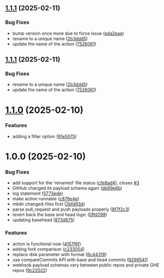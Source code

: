## [1.1.1](https://github.com/HanseltimeIndustries/get-changed-files/compare/v1.1.0...v1.1.1) (2025-02-11)


### Bug Fixes

* bump version once more due to force issue ([eda2eae](https://github.com/HanseltimeIndustries/get-changed-files/commit/eda2eae41c023a85f1c46ed926ca1ded61e7cc0f))
* rename to a unique name ([2b3ddd5](https://github.com/HanseltimeIndustries/get-changed-files/commit/2b3ddd58641ecaa1c515e01bb1751c1e86f9627f))
* update the name of the action ([7526061](https://github.com/HanseltimeIndustries/get-changed-files/commit/75260618d7f8edbec4aff96be99387064e95e6ae))

## [1.1.1](https://github.com/HanseltimeIndustries/get-changed-files/compare/v1.1.0...v1.1.1) (2025-02-11)


### Bug Fixes

* rename to a unique name ([2b3ddd5](https://github.com/HanseltimeIndustries/get-changed-files/commit/2b3ddd58641ecaa1c515e01bb1751c1e86f9627f))
* update the name of the action ([7526061](https://github.com/HanseltimeIndustries/get-changed-files/commit/75260618d7f8edbec4aff96be99387064e95e6ae))

# [1.1.0](https://github.com/HanseltimeIndustries/get-changed-files/compare/v1.0.0...v1.1.0) (2025-02-10)


### Features

* adding a filter option ([81e5075](https://github.com/HanseltimeIndustries/get-changed-files/commit/81e5075897cebcdf51ba84c625626ed67c2adaf6))

# 1.0.0 (2025-02-10)


### Bug Fixes

* add support for the 'renamed' file status ([cfe8ad4](https://github.com/HanseltimeIndustries/get-changed-files/commit/cfe8ad4269ed4d2edb7f4e39682a649f6675bf89)), closes [#3](https://github.com/HanseltimeIndustries/get-changed-files/issues/3)
* GitHub changed its payload schema again ([db69e6b](https://github.com/HanseltimeIndustries/get-changed-files/commit/db69e6b128b01a09c28fee9244aea02f42afa140))
* log statement ([5773ede](https://github.com/HanseltimeIndustries/get-changed-files/commit/5773ede2e8c6e577e2e9893710c145fe9fdae0a9))
* make action runnable ([c876e4e](https://github.com/HanseltimeIndustries/get-changed-files/commit/c876e4ebe4a2282c5582a8cb986552c6accb0092))
* mkdir changed-files first ([2bfd93d](https://github.com/HanseltimeIndustries/get-changed-files/commit/2bfd93d82e4d08321b76ae3fb9c845e8028b65f2))
* parse pull_request and push payloads properly ([8f7f2c3](https://github.com/HanseltimeIndustries/get-changed-files/commit/8f7f2c39a25a64c39fe63a8a16cace39e6569c96))
* revert back the base and head logic ([0ffd299](https://github.com/HanseltimeIndustries/get-changed-files/commit/0ffd299edb960172aa7b725fc5e0fdf574d73bc8))
* updating basehead ([873d875](https://github.com/HanseltimeIndustries/get-changed-files/commit/873d875c36f7a4b3eee2242645c43b9f8669aa6b))


### Features

* action is functional now ([4157f6f](https://github.com/HanseltimeIndustries/get-changed-files/commit/4157f6f7d54340f67b51598cfadc175b72bb7738))
* adding fork comparison ([c233054](https://github.com/HanseltimeIndustries/get-changed-files/commit/c23305436bc9ccb593d5ee6bc98b050dad8865cc))
* replace disk parameter with format ([6c44318](https://github.com/HanseltimeIndustries/get-changed-files/commit/6c443189f7195f0cbf3efbad378172a89efa4e3f))
* use compareCommits API with base and head commits ([9299541](https://github.com/HanseltimeIndustries/get-changed-files/commit/9299541f97866d1756a6e5343258f786f9b309af))
* webhook payload schemas vary between public repos and private GHE repos ([9c22022](https://github.com/HanseltimeIndustries/get-changed-files/commit/9c2202296e7c60fe1efda73aa9fa5792eafb7928))
